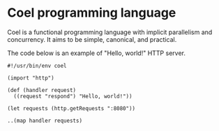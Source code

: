 # Coel programming language

Coel is a functional programming language with implicit parallelism and
concurrency.
It aims to be simple, canonical, and practical.

The code below is an example of "Hello, world!" HTTP server.

```coel
#!/usr/bin/env coel

(import "http")

(def (handler request)
  ((request "respond") "Hello, world!"))

(let requests (http.getRequests ":8080"))

..(map handler requests)
```
